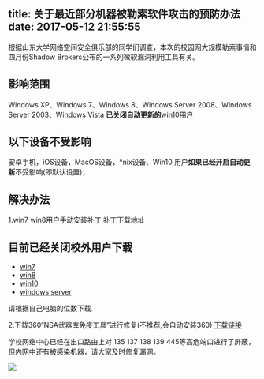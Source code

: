 title: 关于最近部分机器被勒索软件攻击的预防办法
date: 2017-05-12 21:55:55
---
根据山东大学网络空间安全俱乐部的同学们调查，本次的校园网大规模勒索事情和四月份Shadow Brokers公布的一系列微软漏洞利用工具有关。

## 影响范围
Windows XP、Windows 7、Windows 8、Windows Server 2008、Windows Server 2003、Windows Vista
**已关闭自动更新的**win10用户

## 以下设备不受影响
安卓手机，iOS设备，MacOS设备，\*nix设备、Win10 用户**如果已经开启自动更新**不受影响(即默认设置)，

## 解决办法

1.win7 win8用户手动安装补丁
补丁下载地址

## 目前已经关闭校外用户下载

- [win7](https://mirror.sdu.edu.cn/ms17-010/win7/)
- [win8](https://mirror.sdu.edu.cn/ms17-010/win8.1/)
- [win10](https://mirror.sdu.edu.cn/ms17-010/win10/)
- [windows server](https://mirror.sdu.edu.cn/ms17-010/)

 请根据自己电脑的位数下载.

 2.下载360“NSA武器库免疫工具”进行修复(不推荐,会自动安装360)
 [下载链接](https://dl.360safe.com/nsa/nsatool.exe)


 学校网络中心已经在出口路由上对 135 137 138 139 445等高危端口进行了屏蔽，但内网中还有被感染机器，请大家及时修复漏洞。


 ![](https://ohrhuwrbc.qnssl.com/17-5-12/65309545-file_1494595415857_15c73.jpg)
